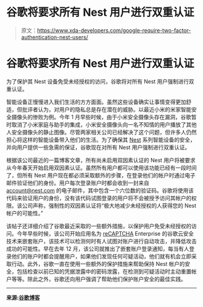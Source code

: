 # 谷歌将要求所有 Nest 用户进行双重认证

> 原文：<https://www.xda-developers.com/google-require-two-factor-authentication-nest-users/>

# 谷歌将要求所有 Nest 用户进行双重认证

为了保护其 Nest 设备免受未经授权的访问，谷歌将对所有 Nest 用户强制进行双重认证。

智能设备正慢慢进入我们生活的方方面面。虽然这些设备确实让事情变得更加舒适，但批评者认为，对用户的隐私总是存在潜在的威胁。以最近小米的米家智能安全摄像头的惨败为例。今年 1 月早些时候，由于小米安全摄像头存在漏洞，谷歌暂时取消了小米家庭与助手的集成，小米安全摄像头向一名不知情的用户播放了其他人安全摄像头的静止图像。尽管两家相关公司已经解决了这个问题，但许多人仍然担心将这样的智能设备带入他们的生活。为了确保其 [Nest](https://www.xda-developers.com/tag/nest/) 系列智能设备的安全，并向用户提供一些急需的保证，谷歌现在对所有 Nest 用户强制进行双重认证。

根据该公司最近的一篇博客文章，所有尚未启用双因素认证的 Nest 用户将被要求从今年春天开始启用双因素认证。虽然所有用户都可以使用该功能已经有一段时间了，但所有 Nest 用户现在都必须采取额外的步骤，在登录他们的帐户时通过电子邮件验证他们的身份。用户每次登录账户时都会收到一封来自 account@nest.com 的电子邮件，其中包含一个六位数的验证码。谷歌将使用该代码来验证用户的身份，没有该代码试图登录的用户将不会被授予访问其帐户的权限。该公司声称，强制性的双因素认证将“极大地减少未经授权的人获得您的 Nest 帐户的可能性。”

该帖子还详细介绍了谷歌最近采取的一些额外措施，以保护用户免受未经授权的访问。今年早些时候，该公司开始应用名为 [reCAPTCHA](https://www.xda-developers.com/recaptcha-v3-beta/) Enterprise 的谷歌云安全技术来嵌套账户，该技术可以检测何时有人试图对账户进行自动攻击，并降低攻击成功的可能性。早在去年 12 月，该公司就推出了嵌套账户登录通知，每当有人登录他们的账户时都会提醒用户，如果他们发现任何可疑活动，他们就有机会立即采取行动。此外，谷歌一直在使用一些额外的保护措施来帮助保持 Nest 帐户的安全，包括检查以前已知的凭据泄露中的密码泄露，在检测到可疑活动时主动重置帐户等等。除此之外，谷歌还向用户强调了帮助他们保护账户安全的最佳实践。

* * *

**来源:[谷歌博客](https://www.blog.google/products/google-nest/security-nest-accounts-safer-internet-day/)**